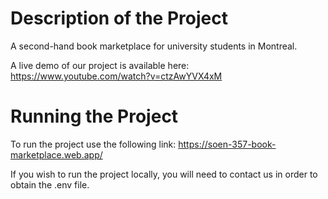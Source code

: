 # Description of the Project
A second-hand book marketplace for university students in Montreal.

A live demo of our project is available here: https://www.youtube.com/watch?v=ctzAwYVX4xM

# Running the Project
To run the project use the following link: https://soen-357-book-marketplace.web.app/

If you wish to run the project locally, you will need to contact us in order to obtain the .env file.
